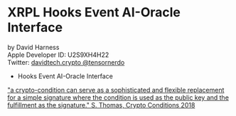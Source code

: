 # XRPL Hooks Event AI-Oracle Interface

by David Harness <br />Apple Developer ID: U2S9XH4H22 <br />Twitter: [davidtech.crypto @tensornerdo](https://twitter.com/tensornerdo)

- Hooks Event AI-Oracle Interface

["a crypto-condition can serve as a sophisticated and flexible replacement for a simple signature where the condition is used as the public key and the fulfillment as the signature." S. Thomas, Crypto Conditions 2018](https://datatracker.ietf.org/doc/html/draft-thomas-crypto-conditions-04#ref-itu.X680.2015)

